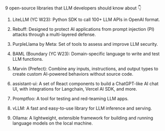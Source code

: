 9 open-source libraries that LLM developers should know about 👇

1. LiteLLM (YC W23): Python SDK to call 100+ LLM APIs in OpenAI format.

2. Rebuff: Designed to protect AI applications from prompt injection (PI) attacks through a multi-layered defense.

3. PurpleLlama by Meta: Set of tools to assess and improve LLM security.

4. BAML (Boundary (YC W23): Domain-specific language to write and test LLM functions.

5. Marvin (Prefect): Combine any inputs, instructions, and output types to create custom AI-powered behaviors without source code.

6. assistant-ui: A set of React components to build a ChatGPT-like AI chat UI, with integrations for Langchain, Vercel AI SDK, and more.

7. Promptfoo: A tool for testing and red-teaming LLM apps.

8. vLLM: A fast and easy-to-use library for LLM inference and serving.

9. Ollama: A lightweight, extensible framework for building and running language models on the local machine.
